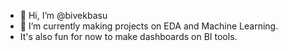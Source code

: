 - 👋 Hi, I’m @bivekbasu
- 🌱 I’m currently making projects on EDA and Machine Learning.
-  It's also fun for now to make dashboards on BI tools.

<!---
bivekbasu/bivekbasu is a ✨ special ✨ repository because its `README.md` (this file) appears on your GitHub profile.
You can click the Preview link to take a look at your changes.
--->
